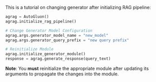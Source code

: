 This is a tutorial on changing generator after initializing RAG pipeline:

```python
agrag = AutoGluon()
agrag.initialize_rag_pipeline()

# Change Generator Model Configuration
agrag.args.generator_model_name = "new_model"
agrag.args.generator_query_prefix = "new query prefix"

# Reinitialize Module
agrag.initialize_generator_module()
response = agrag.generate_response(query_text) 
```
**Note**: You <b>must</b> reinitialize the appropriate module after updating its arguments to propagate the changes into the module.
